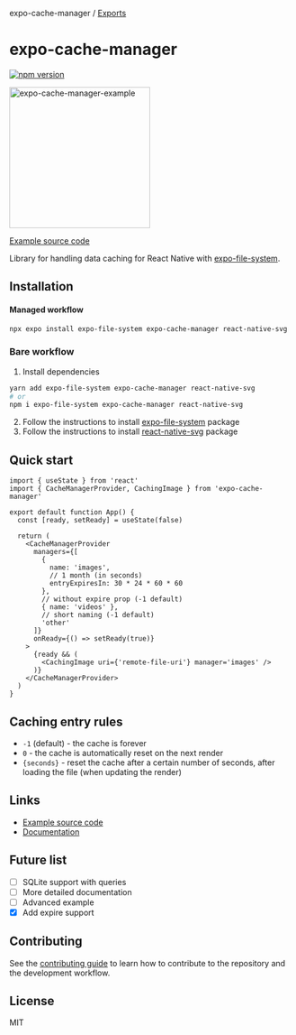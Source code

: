 expo-cache-manager / [Exports](modules.md)

# expo-cache-manager

<p>
  <a href="https://www.npmjs.com/package/expo-cache-manager"><img alt="npm version" src="https://img.shields.io/npm/v/expo-cache-manager"></a>
</p>

<img src="https://github.com/WhidRubeld/expo-cache-manager/blob/master/example/result.gif" width="250px" alt="expo-cache-manager-example" border="0">

[Example source code](https://github.com/WhidRubeld/expo-cache-manager/tree/master/example)

Library for handling data caching for React Native with [expo-file-system](https://docs.expo.dev/versions/latest/sdk/filesystem/).

## Installation

#### Managed workflow

```sh
npx expo install expo-file-system expo-cache-manager react-native-svg
```

### Bare workflow

1. Install dependencies
```sh
yarn add expo-file-system expo-cache-manager react-native-svg
# or
npm i expo-file-system expo-cache-manager react-native-svg
```
2. Follow the instructions to install [expo-file-system](https://github.com/expo/expo/tree/sdk-47/packages/expo-file-system) package
3. Follow the instructions to install [react-native-svg](https://github.com/software-mansion/react-native-svg) package

## Quick start

```tsx
import { useState } from 'react'
import { CacheManagerProvider, CachingImage } from 'expo-cache-manager'

export default function App() {
  const [ready, setReady] = useState(false)

  return (
    <CacheManagerProvider
      managers={[
        {
          name: 'images',
          // 1 month (in seconds)
          entryExpiresIn: 30 * 24 * 60 * 60
        },
        // without expire prop (-1 default)
        { name: 'videos' },
        // short naming (-1 default)
        'other'
      ]}
      onReady={() => setReady(true)}
    >
      {ready && (
        <CachingImage uri={'remote-file-uri'} manager='images' />
      )}
    </CacheManagerProvider>
  )
}
```

## Caching entry rules
* `-1` (default) - the cache is forever
* `0` - the cache is automatically reset on the next render
* `{seconds}` - reset the cache after a certain number of seconds, after loading the file (when updating the render)

## Links
*  [Example source code](https://github.com/WhidRubeld/expo-cache-manager/tree/master/example)
*  [Documentation](https://github.com/WhidRubeld/expo-cache-manager/tree/master/docs/modules.md)

## Future list

- [ ] SQLite support with queries
- [ ] More detailed documentation
- [ ] Advanced example
- [x] Add expire support
## Contributing

See the [contributing guide](CONTRIBUTING.md) to learn how to contribute to the repository and the development workflow.

## License

MIT
